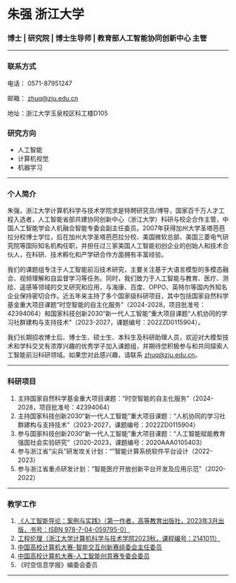 # 朱强 浙江大学

### 博士 | 研究院 | 博士生导师 | 教育部人工智能协同创新中心 主管

---

### 联系方式

电话： 0571-87951247

邮箱： zhuq@zju.edu.cn

地址：浙江大学玉泉校区科工楼D105

### 研究方向

- 人工智能
- 计算机视觉
- 机器学习

---

### 个人简介

朱强，浙江大学计算机科学与技术学院求是特聘研究员/博导，国家百千万人才工程入选者，人工智能省部共建协同创新中心（浙江大学）科研与校企合作主管，中国人工智能学会人机融合智能专委会副主任委员。2007年获得加州大学圣塔芭芭拉分校博士学位，后在加州大学圣塔芭芭拉分校、美国微软总部、美国三菱电气研究院等国际知名机构任职，并担任过三家美国人工智能初创企业的创始人和技术合伙人，在科研、技术孵化和产学研合作方面拥有丰富经验。

我们的课题组专注于人工智能前沿技术研究，主要关注基于大语言模型的多模态融合、视频理解和自监督学习等任务。同时，我们致力于人工智能与教育、医疗、测绘、遥感等领域的交叉研究和应用，与海康、百度、OPPO、英特尔等国内外知名企业保持密切合作。近五年来主持了多个国家级科研项目，其中包括国家自然科学基金重大项目课题“时空智能的自主化服务”（2024-2028，项目批准号：42394064）和国家科技创新2030“新一代人工智能”重大项目课题“人机协同的学习社群建构与支持技术”（2023-2027，课题编号：2022ZD0115904）。

我们长期招收博士后、博士生、硕士生、本科生及科研助理人员，欢迎对大模型技术和学科交叉有浓厚兴趣的优秀学子加入课题组，并期待您积极参与和共同探索人工智能前沿科研领域。如果您对此感兴趣，请联系 [zhuq@zju.edu.cn](mailto:zhuq@zju.edu.cn)。

---

### 科研项目

1. 主持国家自然科学基金重大项目课题：“时空智能的自主化服务”（2024-2028，项目批准号：42394064）
2. 主持国家科技创新2030“新一代人工智能”重大项目课题：“人机协同的学习社群建构与支持技术”（2023-2027，课题编号：2022ZD0115904）
3. 参与国家科技创新2030“新一代人工智能”重大项目课题：“人工智能赋能教育强国社会实验研究”（2020-2023，课题编号：2020AAA0105403）
4. 参与浙江省“尖兵”研发攻关计划：“”智能计算系统软件平台设计（2022-2023）
5. 参与浙江省重点研发计划：“智能医疗开放创新平台开发及应用示范”（2020-2022）

---

### 教学工作

1. [《人工智能导论：案例与实践》（第一作者，高等教育出版社，2023年3月出版，书号：ISBN 978-7-04-059795-0）](https://product.dangdang.com/29547543.html)
2. [工程伦理（浙江大学计算机科学与技术学院2023秋，课程编号：2141011）](https://zjuhj.github.io/engineering-ethics/)
3. [中国高校计算机大赛-智能交互创新赛组委会主任委员](http://hci.oppo.com/)
4. [中国高校计算机大赛-人工智能创意赛专委会委员](http://aicontest.baidu.com/)
5. 《时空信息学报》编委会委员

---

